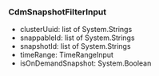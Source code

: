 ### CdmSnapshotFilterInput
- clusterUuid: list of System.Strings
- snappableId: list of System.Strings
- snapshotId: list of System.Strings
- timeRange: TimeRangeInput
- isOnDemandSnapshot: System.Boolean
